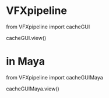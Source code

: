 # VFXpipeline

from VFXpipeline import cacheGUI

cacheGUI.view()


# in Maya

from VFXpipeline import cacheGUIMaya

cacheGUIMaya.view()

